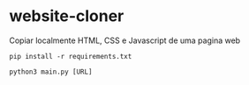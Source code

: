 # website-cloner
Copiar localmente HTML, CSS e Javascript de uma pagina web

```
pip install -r requirements.txt
```
```
python3 main.py [URL]
```
